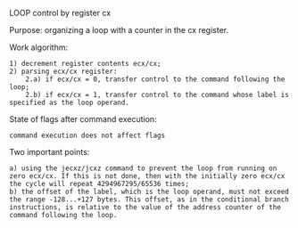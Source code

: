 LOOP control by register cx

Purpose: organizing a loop with a counter in the cx register.

Work algorithm:

	1) decrement register contents ecx/cx;
	2) parsing ecx/cx register:
		2.a) if ecx/cx = 0, transfer control to the command following the loop;
		2.b) if ecx/cx = 1, transfer control to the command whose label is specified as the loop operand.

State of flags after command execution:

	command execution does not affect flags

Two important points:

	a) using the jecxz/jcxz command to prevent the loop from running on zero ecx/cx. If this is not done, then with the initially zero ecx/cx the cycle will repeat 4294967295/65536 times;
	b) the offset of the label, which is the loop operand, must not exceed the range -128...+127 bytes. This offset, as in the conditional branch instructions, is relative to the value of the address counter of the command following the loop.

 

